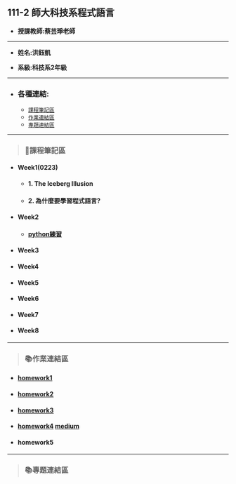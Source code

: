 # 
## 111-2 師大科技系程式語言

+ **授課教師:蔡芸琤老師**

---
+ **姓名:洪鈺凱** 

+ **系級:科技系2年級**
---
+ ### 各種連結:
  + [`課程筆記區`](https://github.com/yukai2002/PL/blob/main/README.md#%E8%AA%B2%E7%A8%8B%E7%AD%86%E8%A8%98%E5%8D%80)
  + [`作業連結區`](https://github.com/yukai2002/PL#%E4%BD%9C%E6%A5%AD%E9%80%A3%E7%B5%90%E5%8D%80)
  + [`專題連結區`](https://github.com/yukai2002/PL#%E5%B0%88%E9%A1%8C%E9%80%A3%E7%B5%90%E5%8D%80)
---
> ### 📝課程筆記區
+ #### Week1(0223)
  + #### 1. The Iceberg Illusion
  + #### 2. 為什麼要學習程式語言?
+ #### Week2
  + #### [python練習](https://github.com/yukai2002/PL/blob/main/Task%201.ipynb)
+ #### Week3
+ #### Week4
+ #### Week5
+ #### Week6
+ #### Week7
+ #### Week8
***
> ### 📚作業連結區
+ #### [homework1](https://github.com/yukai2002/PL/blob/main/HW1/HW1.ipynb)
+ #### [homework2](https://nbviewer.org/github/yukai2002/PL/blob/main/homework2.ipynb)
+ #### [homework3](https://github.com/yukai2002/PL/blob/main/HW3.ipynb)
+ #### [homework4](https://github.com/yukai2002/PL/blob/main/HW4.ipynb) [medium](https://medium.com/@hongyukai710080/%E9%9B%96%E7%84%B6%E7%A7%91%E6%8A%80%E7%9A%84%E9%80%B2%E6%AD%A5%E5%92%8C%E5%88%B6%E5%BA%A6%E9%9A%A8%E8%91%97%E6%99%82%E9%96%93%E8%B6%8A%E4%BE%86%E8%B6%8A%E5%AE%8C%E5%96%84-%E5%90%84%E5%9C%B0%E5%8D%80%E7%8A%AF%E7%BD%AA%E7%8E%87%E8%B7%9F%E5%85%88%E5%89%8D%E7%9B%B8%E6%AF%94%E4%BD%8E%E4%B8%8A%E4%BA%86%E4%B8%8D%E5%B0%91-%E4%BD%86%E9%82%84%E6%98%AF%E7%84%A1%E5%8F%AF%E9%81%BF%E5%85%8D%E7%8A%AF%E7%BD%AA%E7%9A%84%E7%94%A2%E7%94%9F-%E5%85%B6%E4%B8%AD%E8%87%AA%E5%B7%B1%E5%B0%8D%E6%96%BC%E5%81%B7%E7%AB%8A%E7%9A%84%E8%B3%87%E6%96%99%E7%89%B9%E5%88%A5%E6%84%9F%E8%88%88%E8%B6%A3-%E6%89%80%E4%BB%A5%E5%88%A9%E7%94%A8%E6%96%87%E5%AD%97%E6%8E%A2%E5%8B%98%E5%92%8C%E8%B3%87%E6%96%99%E6%8A%BD%E5%8F%96%E4%BE%86%E5%88%86%E6%9E%90%E5%8F%B0%E5%8C%97%E5%B8%82%E5%90%84%E5%9C%B0%E5%8D%80%E7%9A%84%E7%AB%8A%E7%9B%9C%E6%A1%88%E4%BB%B6-c0832669519d)
+ #### homework5
***
> ### 📚專題連結區
  
